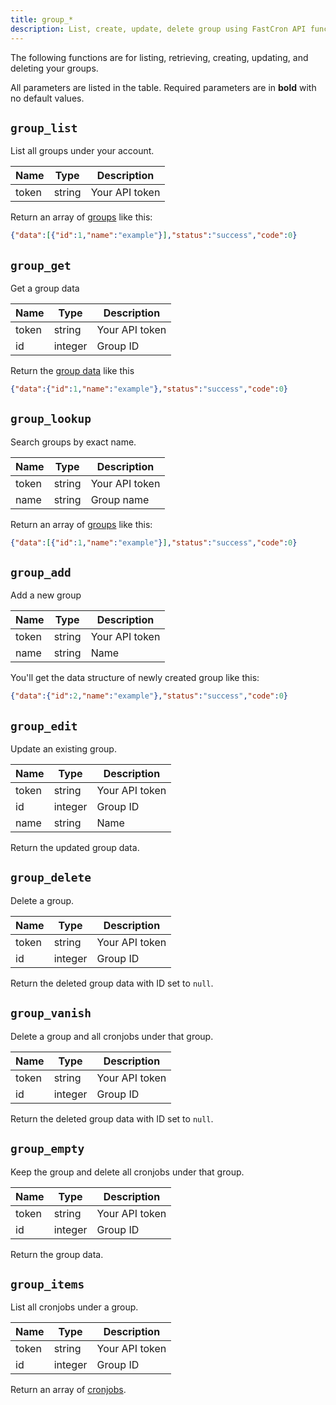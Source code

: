 ```yaml
---
title: group_*
description: List, create, update, delete group using FastCron API functions
---
```


The following functions are for listing, retrieving, creating, updating, and deleting your groups.

All parameters are listed in the table. Required parameters are in **bold** with no default values.

## `group_list`

List all groups under your account.

| Name  | Type   | Description    |
| ----- | ------ | -------------- |
| token | string | Your API token |

Return an array of [groups](data#group) like this:

```json
{"data":[{"id":1,"name":"example"}],"status":"success","code":0}
```

## `group_get`

Get a group data

| Name  | Type    | Description    |
| ----- | ------- | -------------- |
| token | string  | Your API token |
| id    | integer | Group ID       |

Return the [group data](data#group) like this

```json
{"data":{"id":1,"name":"example"},"status":"success","code":0}
```

## `group_lookup`

Search groups by exact name.

| Name  | Type   | Description    |
| ----- | ------ | -------------- |
| token | string | Your API token |
| name  | string | Group name     |

Return an array of [groups](data#group) like this:

```json
{"data":[{"id":1,"name":"example"}],"status":"success","code":0}
```

## `group_add`

Add a new group

| Name  | Type   | Description    |
| ----- | ------ | -------------- |
| token | string | Your API token |
| name  | string | Name           |

You'll get the data structure of newly created group like this:
```json
{"data":{"id":2,"name":"example"},"status":"success","code":0}
```

## `group_edit`

Update an existing group.

| Name  | Type    | Description    |
| ----- | ------- | -------------- |
| token | string  | Your API token |
| id    | integer | Group ID       |
| name  | string  | Name           |


Return the updated group data.

## `group_delete`

Delete a group.

| Name  | Type    | Description    |
| ----- | ------- | -------------- |
| token | string  | Your API token |
| id    | integer | Group ID       |

Return the deleted group data with ID set to `null`.

## `group_vanish`

Delete a group and all cronjobs under that group.

| Name  | Type    | Description    |
| ----- | ------- | -------------- |
| token | string  | Your API token |
| id    | integer | Group ID       |

Return the deleted group data with ID set to `null`.

## `group_empty`

Keep the group and delete all cronjobs under that group.

| Name  | Type    | Description    |
| ----- | ------- | -------------- |
| token | string  | Your API token |
| id    | integer | Group ID       |

Return the group data.

## `group_items`

List all cronjobs under a group.

| Name  | Type    | Description    |
| ----- | ------- | -------------- |
| token | string  | Your API token |
| id    | integer | Group ID       |

Return an array of [cronjobs](data#cron-job).
